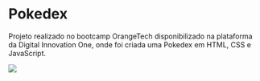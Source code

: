 # <h1>Pokedex</h1>

<p>
Projeto realizado no bootcamp OrangeTech disponibilizado na plataforma da Digital Innovation One, onde foi criada uma Pokedex em HTML, CSS e JavaScript.
</p>

<img src = "https://imgur.com/a/DCy6s9K">
